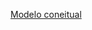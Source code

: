 [Modelo coneitual](https://lucid.app/lucidchart/83619482-26a7-4883-a56a-133ec9e4fb64/edit?invitationId=inv_ea47331b-9ab4-461d-a2c4-7ac1eef77189&page=VjMd39PQffTe#)
